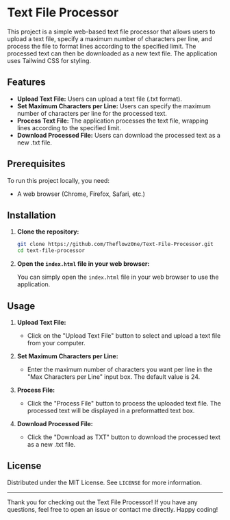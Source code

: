 # Text File Processor

This project is a simple web-based text file processor that allows users to upload a text file, specify a maximum number of characters per line, and process the file to format lines according to the specified limit. The processed text can then be downloaded as a new text file. The application uses Tailwind CSS for styling.

## Features

- **Upload Text File:** Users can upload a text file (.txt format).
- **Set Maximum Characters per Line:** Users can specify the maximum number of characters per line for the processed text.
- **Process Text File:** The application processes the text file, wrapping lines according to the specified limit.
- **Download Processed File:** Users can download the processed text as a new .txt file.

## Prerequisites

To run this project locally, you need:

- A web browser (Chrome, Firefox, Safari, etc.)

## Installation

1. **Clone the repository:**

    ```bash
    git clone https://github.com/Theflowz0ne/Text-File-Processor.git
    cd text-file-processor
    ```

2. **Open the `index.html` file in your web browser:**

    You can simply open the `index.html` file in your web browser to use the application.

## Usage

1. **Upload Text File:**
   - Click on the "Upload Text File" button to select and upload a text file from your computer.

2. **Set Maximum Characters per Line:**
   - Enter the maximum number of characters you want per line in the "Max Characters per Line" input box. The default value is 24.

3. **Process File:**
   - Click the "Process File" button to process the uploaded text file. The processed text will be displayed in a preformatted text box.

4. **Download Processed File:**
   - Click the "Download as TXT" button to download the processed text as a new .txt file.

## License

Distributed under the MIT License. See `LICENSE` for more information.

---

Thank you for checking out the Text File Processor! If you have any questions, feel free to open an issue or contact me directly. Happy coding!
